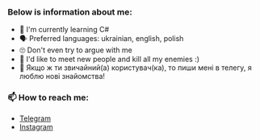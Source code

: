 ### Below is information about me:

- 🌱 I'm currently learning C#
- 🗣️ Preferred languages: ukrainian, english, polish
- 🙄 Don't even try to argue with me
- 🍃 I'd like to meet new people and kill all my enemies :)
- 🦎 Якщо ж ти звичайний(а) користувач(ка), то пиши мені в телегу, я люблю нові знайомства!

### 📫 How to reach me:
- [Telegram](https://t.me/sennaczyjak)
- [Instagram](https://www.instagram.com/madmechanic76/)
